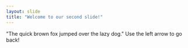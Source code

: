 ```yaml
---
layout: slide
title: "Welcome to our second slide!"
---
```

"The quick brown fox jumped over the lazy dog."
Use the left arrow to go back!
